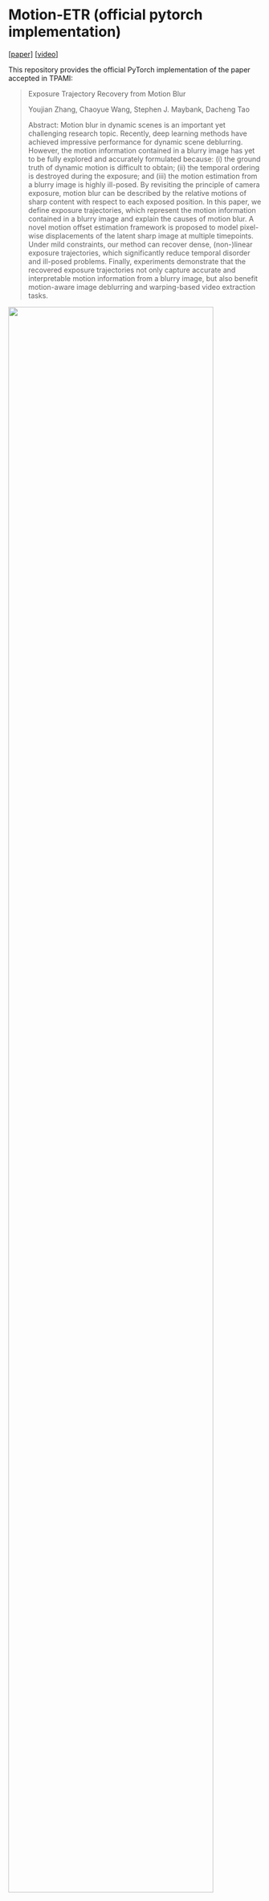 # Motion-ETR (official pytorch implementation)
[[paper]](https://ieeexplore.ieee.org/abstract/document/9551756/) [[video]](https://drive.google.com/file/d/1TnNUFoDy2VQ8pI4mUph92WTKG68Y5F7s/view?usp=sharing)

This repository provides the official PyTorch implementation of the paper accepted in TPAMI:

>Exposure Trajectory Recovery from Motion Blur 
> 
>Youjian Zhang, Chaoyue Wang, Stephen J. Maybank, Dacheng Tao
>
>Abstract: Motion blur in dynamic scenes is an important yet challenging research topic. Recently, deep learning methods have achieved impressive performance for dynamic scene deblurring. However, the motion information contained in a blurry image has yet to be fully explored and accurately formulated because: (i) the ground truth of dynamic motion is difficult to obtain; (ii) the temporal ordering is destroyed during the exposure; and (iii) the motion estimation from a blurry image is highly ill-posed. By revisiting the principle of camera exposure, motion blur can be described by the relative motions of sharp content with respect to each exposed position. In this paper, we define exposure trajectories, which represent the motion information contained in a blurry image and explain the causes of motion blur. A novel motion offset estimation framework is proposed to model pixel-wise displacements of the latent sharp image at multiple timepoints. Under mild constraints, our method can recover dense, (non-)linear exposure trajectories, which significantly reduce temporal disorder and ill-posed problems. Finally, experiments demonstrate that the recovered exposure trajectories not only capture accurate and interpretable motion information from a blurry image, but also benefit motion-aware image deblurring and warping-based video extraction tasks.

<img src= "https://github.com/yjzhang96/Motion-ETR/blob/main/pics/reblur_pipeline.png" width="90%">

---
## Contents

The contents of this repository are as follows:

1. [Prerequisites](#Prerequisites)
2. [Dataset](#Dataset)
3. [Train](#Train)
4. [Test](#Test)
5. [Performance](#Performance)
6. [Model](#Model)

---

### Prerequisites
- Pytorch 1.1.0 + cuda 10.0
- You need to first install two repositories, [DCN_v2](https://github.com/chengdazhi/Deformable-Convolution-V2-PyTorch) and [MSSSIM](https://github.com/jorge-pessoa/pytorch-msssim), in the './model' directory, following their installation instructions respectively.
### Dataset
Download [GoPro]((https://seungjunnah.github.io/Datasets/gopro.html)) datasets and algin the blurry/sharp image pairs.
Organize the dataset in the following form:

```bash
|- Gopro_align_data 
|   |- train  % 2103 image pairs
|   |   |- GOPR0372_07_00_000047.png
|   |   |- ...
|   |- test   % 1111 image pairs
|   |   |- GOPR0384_11_00_000001.png
|   |   |- ...
```

### Training 
- To train motion offset estimation model, run the following command:
```bash
sh run_train.sh
```
Note that you can replace the argument ```offset_mode``` from ```lin/bilin/quad``` to decide the constraint of the estimated trajectory as ```linear/bi-linear/quadratic```

- To train the deblurring model, run the same command and change the argument ```blur_direction``` from ```"reblur"``` to ```"deblur"```


### Test
- To train motion offset estimation model, run the following command:
```bash
sh run_test.sh
```
- To train the deblurring model, run the same command and change the argument ```blur_direction``` from ```"reblur"``` to ```"deblur"```


### Performance
We provide some examples of our quadratic exposure trajectory and the cooresponding reblurred images.

<img src= "https://github.com/yjzhang96/Motion-ETR/blob/main/pics/eg_exposure_trajectory.png" width="90%">

### Model
We have put the pretrained quadratic model in directory ```./pretrain_models/MTR_Gopro_quad```, and we will provide other models which mentioned in the paper in the Google drive.

|   Model     |  [Zero constraint](https://drive.google.com/drive/u/0/folders/1A9DMoxk32z79uNhDqZK6ZSzr5MwNTAZ1)    |   [Linear](https://drive.google.com/drive/u/0/folders/1GpFlyj-gxb1QhBB_THssn-b1LE8Zdkeu)   |   [Bi-linear](https://drive.google.com/drive/u/0/folders/1twsAvk7kJ7XdtR2rfiHq7ZqkSJLi3dp3)   |   [Quadratic](https://drive.google.com/drive/u/0/folders/1UtDGOcCa_PWT0-xA5erGz4pbUCCpJmIw)   |
| :---------: |     :-------:       |  :-------: |   :--------:  |   :---------: |
|     PSNR    |     35.82           |   33.45    |      33.79    |    34.68      |
|    SSIM     |     0.9800          |   0.9669   |      0.9687   |    0.9740     |

Also, we provide our pretrained motion-aware deblurring [model](https://drive.google.com/drive/u/0/folders/1keoykuKd4-aLrhFrd6P_WnwYr0br-AUh).


